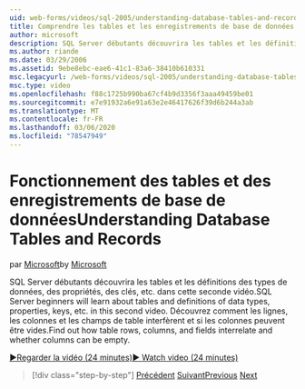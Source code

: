 ```yaml
---
uid: web-forms/videos/sql-2005/understanding-database-tables-and-records
title: Comprendre les tables et les enregistrements de base de données | Microsoft Docs
author: microsoft
description: SQL Server débutants découvrira les tables et les définitions des types de données, des propriétés, des clés, etc. dans cette seconde vidéo. Découvrez comment les lignes de table, les colonnes, un...
ms.author: riande
ms.date: 03/29/2006
ms.assetid: 9ebe8ebc-eae6-41c1-83a6-38410b610331
msc.legacyurl: /web-forms/videos/sql-2005/understanding-database-tables-and-records
msc.type: video
ms.openlocfilehash: f88c1725b990ba67cf4b9d3356f3aaa49459be01
ms.sourcegitcommit: e7e91932a6e91a63e2e46417626f39d6b244a3ab
ms.translationtype: MT
ms.contentlocale: fr-FR
ms.lasthandoff: 03/06/2020
ms.locfileid: "78547949"
---
```

# <a name="understanding-database-tables-and-records"></a><span data-ttu-id="cb869-104">Fonctionnement des tables et des enregistrements de base de données</span><span class="sxs-lookup"><span data-stu-id="cb869-104">Understanding Database Tables and Records</span></span>

<span data-ttu-id="cb869-105">par [Microsoft](https://github.com/microsoft)</span><span class="sxs-lookup"><span data-stu-id="cb869-105">by [Microsoft](https://github.com/microsoft)</span></span>

<span data-ttu-id="cb869-106">SQL Server débutants découvrira les tables et les définitions des types de données, des propriétés, des clés, etc. dans cette seconde vidéo.</span><span class="sxs-lookup"><span data-stu-id="cb869-106">SQL Server beginners will learn about tables and definitions of data types, properties, keys, etc. in this second video.</span></span> <span data-ttu-id="cb869-107">Découvrez comment les lignes, les colonnes et les champs de table interfèrent et si les colonnes peuvent être vides.</span><span class="sxs-lookup"><span data-stu-id="cb869-107">Find out how table rows, columns, and fields interrelate and whether columns can be empty.</span></span>

[<span data-ttu-id="cb869-108">&#9654;Regarder la vidéo (24 minutes)</span><span class="sxs-lookup"><span data-stu-id="cb869-108">&#9654; Watch video (24 minutes)</span></span>](https://channel9.msdn.com/Blogs/ASP-NET-Site-Videos/understanding-database-tables-and-records)

> [!div class="step-by-step"]
> <span data-ttu-id="cb869-109">[Précédent](what-is-a-database.md)
> [Suivant](more-about-column-data-types-and-other-properties.md)</span><span class="sxs-lookup"><span data-stu-id="cb869-109">[Previous](what-is-a-database.md)
[Next](more-about-column-data-types-and-other-properties.md)</span></span>
